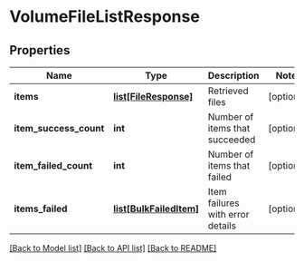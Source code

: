 # VolumeFileListResponse

## Properties
Name | Type | Description | Notes
------------ | ------------- | ------------- | -------------
**items** | [**list[FileResponse]**](FileResponse.md) | Retrieved files | [optional] 
**item_success_count** | **int** | Number of items that succeeded | [optional] 
**item_failed_count** | **int** | Number of items that failed | [optional] 
**items_failed** | [**list[BulkFailedItem]**](BulkFailedItem.md) | Item failures with error details | [optional] 

[[Back to Model list]](../README.md#documentation-for-models) [[Back to API list]](../README.md#documentation-for-api-endpoints) [[Back to README]](../README.md)


